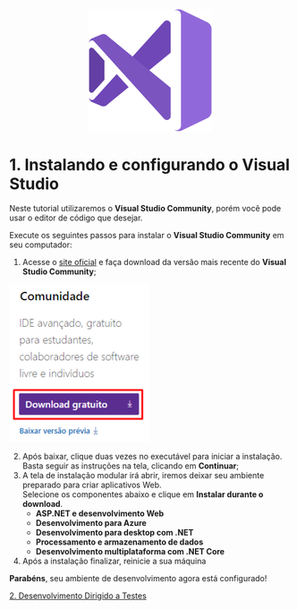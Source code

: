 <div align="center">
  <img src="/images/vs_logo.png" alt="Visual Studio" width="220px" /> 
</div>

# 1. Instalando e configurando o **Visual Studio**

Neste tutorial utilizaremos o **Visual Studio Community**, porém você pode usar o editor de código que desejar. <br/>

Execute os seguintes passos para instalar o **Visual Studio Community** em seu computador:

1. Acesse o [site oficial](https://visualstudio.microsoft.com/pt-br/downloads/) e faça download da versão
mais recente do **Visual Studio Community**;

<img src="/images/ambient/step-1.png" alt="Download VS" width="250" /> 

2. Após baixar, clique duas vezes no executável para iniciar a instalação. Basta seguir as instruções na tela,
clicando em **Continuar**;
3. A tela de instalação modular irá abrir, iremos deixar seu ambiente preparado para criar aplicativos Web. <br/>
Selecione os componentes abaixo e clique em **Instalar durante o download**.
	* **ASP.NET e desenvolvimento Web**
	* **Desenvolvimento para Azure**
	* **Desenvolvimento para desktop com .NET**
	* **Processamento e armazenamento de dados**
	* **Desenvolvimento multiplataforma com .NET Core**
4. Após a instalação finalizar, reinicie a sua máquina

**Parabéns**, seu ambiente de desenvolvimento agora está configurado!

[2. Desenvolvimento Dirigido a Testes]()